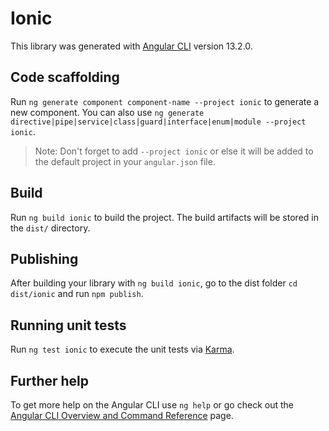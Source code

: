 # Ionic

This library was generated with [Angular CLI](https://github.com/angular/angular-cli) version 13.2.0.

## Code scaffolding

Run `ng generate component component-name --project ionic` to generate a new component. You can also use `ng generate directive|pipe|service|class|guard|interface|enum|module --project ionic`.
> Note: Don't forget to add `--project ionic` or else it will be added to the default project in your `angular.json` file. 

## Build

Run `ng build ionic` to build the project. The build artifacts will be stored in the `dist/` directory.

## Publishing

After building your library with `ng build ionic`, go to the dist folder `cd dist/ionic` and run `npm publish`.

## Running unit tests

Run `ng test ionic` to execute the unit tests via [Karma](https://karma-runner.github.io).

## Further help

To get more help on the Angular CLI use `ng help` or go check out the [Angular CLI Overview and Command Reference](https://angular.io/cli) page.
